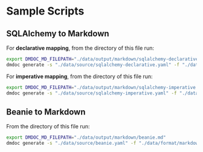 # Sample Scripts

## SQLAlchemy to Markdown

For **declarative mapping**, from the directory of this file run:
```bash
export DMDOC_MD_FILEPATH="./data/output/markdown/sqlalchemy-declarative.md"
dmdoc generate -s "./data/source/sqlalchemy-declarative.yaml" -f "./data/format/markdown-format.yaml"
```

For **imperative mapping**, from the directory of this file run:
```bash
export DMDOC_MD_FILEPATH="./data/output/markdown/sqlalchemy-imperative.md"
dmdoc generate -s "./data/source/sqlalchemy-imperative.yaml" -f "./data/format/markdown-format.yaml"
```

## Beanie to Markdown

From the directory of this file run:
```bash
export DMDOC_MD_FILEPATH="./data/output/markdown/beanie.md"
dmdoc generate -s "./data/source/beanie.yaml" -f "./data/format/markdown-format.yaml"
```
